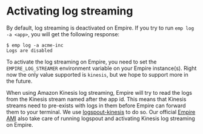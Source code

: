 # Activating log streaming

By default, log streaming is deactivated on Empire. If you try to run
`emp log -a <app>`, you will get the following response:

```console
$ emp log -a acme-inc
Logs are disabled
```

To activate the log streaming on Empire, you need to set the `EMPIRE_LOG_STREAMER`
environment variable on your Empire instance(s). Right now the only value supported
is `kinesis`, but we hope to support more in the future.

When using Amazon Kinesis log streaming, Empire will try to read the logs from the
Kinesis stream named after the app id. This means that Kinesis streams need to pre-exists
with logs in them before Empire can forward them to your terminal. We use [logspout-kinesis](https://github.com/remind101/logspout-kinesis) to do so. Our official [Empire AMI](https://github.com/remind101/empire_ami) also take care of running logspout and activating Kinesis log streaming on Empire.
